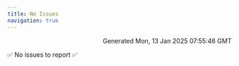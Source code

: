 ```yaml
---
title: No Issues
navigation: true
---
```


<p style="text-align:right;color:#cccs">
Generated Mon, 13 Jan 2025 07:55:46 GMT
</p>
<p>✅ No issues to report ✅</p>



